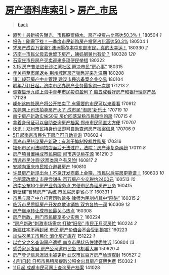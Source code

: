 [房产语料库索引](../../README.md)  > [房产_市民](房产_市民.md)
====
> [back](../README.md)

- [趋势！最新报告曝光，市民股票缩水，房产投资占比高达50.3%！](http://jkwz.applinzi.com/ittc/7099274288165291014.html#%E8%B6%8B%E5%8A%BF%EF%BC%81%E6%9C%80%E6%96%B0%E6%8A%A5%E5%91%8A%E6%9B%9D%E5%85%89%EF%BC%8C%E5%B8%82%E6%B0%91%E8%82%A1%E7%A5%A8%E7%BC%A9%E6%B0%B4%EF%BC%8C%E6%88%BF%E4%BA%A7%E6%8A%95%E8%B5%84%E5%8D%A0%E6%AF%94%E9%AB%98%E8%BE%BE50.3%25%EF%BC%81) 180504 *1* 
- [报告！刚需下挫！一季度市民新购房产投资占比高达50.3%](http://jkwz.applinzi.com/ittc/7099274288278537223.html#%E6%8A%A5%E5%91%8A%EF%BC%81%E5%88%9A%E9%9C%80%E4%B8%8B%E6%8C%AB%EF%BC%81%E4%B8%80%E5%AD%A3%E5%BA%A6%E5%B8%82%E6%B0%91%E6%96%B0%E8%B4%AD%E6%88%BF%E4%BA%A7%E6%8A%95%E8%B5%84%E5%8D%A0%E6%AF%94%E9%AB%98%E8%BE%BE50.3%25) 180504 *1* 
- [凭房产成百万富豪? 澳洲墨尔本中东部市民，真的太幸运！](http://jkwz.applinzi.com/ittc/7086230603156685830.html#%E5%87%AD%E6%88%BF%E4%BA%A7%E6%88%90%E7%99%BE%E4%B8%87%E5%AF%8C%E8%B1%AA%3F+%E6%BE%B3%E6%B4%B2%E5%A2%A8%E5%B0%94%E6%9C%AC%E4%B8%AD%E4%B8%9C%E9%83%A8%E5%B8%82%E6%B0%91%EF%BC%8C%E7%9C%9F%E7%9A%84%E5%A4%AA%E5%B9%B8%E8%BF%90%EF%BC%81) 180330 *2* 
- [济南一市民父母去世留下房产，姨妈舅舅也有份？](http://jkwz.applinzi.com/ittc/7085475775216354314.html#%E6%B5%8E%E5%8D%97%E4%B8%80%E5%B8%82%E6%B0%91%E7%88%B6%E6%AF%8D%E5%8E%BB%E4%B8%96%E7%95%99%E4%B8%8B%E6%88%BF%E4%BA%A7%EF%BC%8C%E5%A7%A8%E5%A6%88%E8%88%85%E8%88%85%E4%B9%9F%E6%9C%89%E4%BB%BD%EF%BC%9F) 180328 *120* 
- [石家庄市民房产买卖迎来多项便民举措](http://jkwz.applinzi.com/ittc/7083191352777245706.html#%E7%9F%B3%E5%AE%B6%E5%BA%84%E5%B8%82%E6%B0%91%E6%88%BF%E4%BA%A7%E4%B9%B0%E5%8D%96%E8%BF%8E%E6%9D%A5%E5%A4%9A%E9%A1%B9%E4%BE%BF%E6%B0%91%E4%B8%BE%E6%8E%AA) 180322  
- [3.15 房产普法进长沙江湾社区 解决市民“房心事”](http://jkwz.applinzi.com/ittc/7080846900649788426.html#3.15+%E6%88%BF%E4%BA%A7%E6%99%AE%E6%B3%95%E8%BF%9B%E9%95%BF%E6%B2%99%E6%B1%9F%E6%B9%BE%E7%A4%BE%E5%8C%BA+%E8%A7%A3%E5%86%B3%E5%B8%82%E6%B0%91%E2%80%9C%E6%88%BF%E5%BF%83%E4%BA%8B%E2%80%9D) 180315  
- [年关将至市民返乡 荆州城区房产销售迎来升温期](http://jkwz.applinzi.com/ittc/7067629927031899143.html#%E5%B9%B4%E5%85%B3%E5%B0%86%E8%87%B3%E5%B8%82%E6%B0%91%E8%BF%94%E4%B9%A1+%E8%8D%86%E5%B7%9E%E5%9F%8E%E5%8C%BA%E6%88%BF%E4%BA%A7%E9%94%80%E5%94%AE%E8%BF%8E%E6%9D%A5%E5%8D%87%E6%B8%A9%E6%9C%9F) 180208  
- [镇江规范房产中介管理 建议市民选备案企业交易](http://jkwz.applinzi.com/ittc/7054787671858086919.html#%E9%95%87%E6%B1%9F%E8%A7%84%E8%8C%83%E6%88%BF%E4%BA%A7%E4%B8%AD%E4%BB%8B%E7%AE%A1%E7%90%86+%E5%BB%BA%E8%AE%AE%E5%B8%82%E6%B0%91%E9%80%89%E5%A4%87%E6%A1%88%E4%BC%81%E4%B8%9A%E4%BA%A4%E6%98%93) 180104  
- [明年7月1日起，济南市民办房产业务最多跑一次腿](http://jkwz.applinzi.com/ittc/7046671243472798737.html#%E6%98%8E%E5%B9%B47%E6%9C%881%E6%97%A5%E8%B5%B7%EF%BC%8C%E6%B5%8E%E5%8D%97%E5%B8%82%E6%B0%91%E5%8A%9E%E6%88%BF%E4%BA%A7%E4%B8%9A%E5%8A%A1%E6%9C%80%E5%A4%9A%E8%B7%91%E4%B8%80%E6%AC%A1%E8%85%BF) 171213 *2* 
- [调查显示九成上海中青年市民投资盈利了   超五成看好房产和银行理财产品](http://jkwz.applinzi.com/ittc/7041417946021233680.html#%E8%B0%83%E6%9F%A5%E6%98%BE%E7%A4%BA%E4%B9%9D%E6%88%90%E4%B8%8A%E6%B5%B7%E4%B8%AD%E9%9D%92%E5%B9%B4%E5%B8%82%E6%B0%91%E6%8A%95%E8%B5%84%E7%9B%88%E5%88%A9%E4%BA%86+++%E8%B6%85%E4%BA%94%E6%88%90%E7%9C%8B%E5%A5%BD%E6%88%BF%E4%BA%A7%E5%92%8C%E9%93%B6%E8%A1%8C%E7%90%86%E8%B4%A2%E4%BA%A7%E5%93%81) 171129  
- [嵊州这四处房产将公开拍卖了 有需要的市民可以来看看](http://jkwz.applinzi.com/ittc/7012440601470173969.html#%E5%B5%8A%E5%B7%9E%E8%BF%99%E5%9B%9B%E5%A4%84%E6%88%BF%E4%BA%A7%E5%B0%86%E5%85%AC%E5%BC%80%E6%8B%8D%E5%8D%96%E4%BA%86+%E6%9C%89%E9%9C%80%E8%A6%81%E7%9A%84%E5%B8%82%E6%B0%91%E5%8F%AF%E4%BB%A5%E6%9D%A5%E7%9C%8B%E7%9C%8B) 170912  
- [东莞网上司法拍卖房产火了 成市民“淘房”新乐土](http://jkwz.applinzi.com/ittc/6991952718087062544.html#%E4%B8%9C%E8%8E%9E%E7%BD%91%E4%B8%8A%E5%8F%B8%E6%B3%95%E6%8B%8D%E5%8D%96%E6%88%BF%E4%BA%A7%E7%81%AB%E4%BA%86+%E6%88%90%E5%B8%82%E6%B0%91%E2%80%9C%E6%B7%98%E6%88%BF%E2%80%9D%E6%96%B0%E4%B9%90%E5%9C%9F) 170719 *10* 
- [南宁房产新政实施50天 房价回落渐稳市民理性购房](http://jkwz.applinzi.com/ittc/6990450862118667281.html#%E5%8D%97%E5%AE%81%E6%88%BF%E4%BA%A7%E6%96%B0%E6%94%BF%E5%AE%9E%E6%96%BD50%E5%A4%A9+%E6%88%BF%E4%BB%B7%E5%9B%9E%E8%90%BD%E6%B8%90%E7%A8%B3%E5%B8%82%E6%B0%91%E7%90%86%E6%80%A7%E8%B4%AD%E6%88%BF) 170715 *4* 
- [拿着身份证可以自助查询房产档案 郑州市民简直太方便](http://jkwz.applinzi.com/ittc/6987452393665856528.html#%E6%8B%BF%E7%9D%80%E8%BA%AB%E4%BB%BD%E8%AF%81%E5%8F%AF%E4%BB%A5%E8%87%AA%E5%8A%A9%E6%9F%A5%E8%AF%A2%E6%88%BF%E4%BA%A7%E6%A1%A3%E6%A1%88+%E9%83%91%E5%B7%9E%E5%B8%82%E6%B0%91%E7%AE%80%E7%9B%B4%E5%A4%AA%E6%96%B9%E4%BE%BF) 170707  
- [快讯！郑州市民持身份证即可自助查询房产档案信息](http://jkwz.applinzi.com/ittc/6987283767222600709.html#%E5%BF%AB%E8%AE%AF%EF%BC%81%E9%83%91%E5%B7%9E%E5%B8%82%E6%B0%91%E6%8C%81%E8%BA%AB%E4%BB%BD%E8%AF%81%E5%8D%B3%E5%8F%AF%E8%87%AA%E5%8A%A9%E6%9F%A5%E8%AF%A2%E6%88%BF%E4%BA%A7%E6%A1%A3%E6%A1%88%E4%BF%A1%E6%81%AF) 170706 *9* 
- [5日起南京市民名下房产可自助查询](http://jkwz.applinzi.com/ittc/6974475101960406020.html#5%E6%97%A5%E8%B5%B7%E5%8D%97%E4%BA%AC%E5%B8%82%E6%B0%91%E5%90%8D%E4%B8%8B%E6%88%BF%E4%BA%A7%E5%8F%AF%E8%87%AA%E5%8A%A9%E6%9F%A5%E8%AF%A2) 170602 *4* 
- [青岛市民热议房产新政：有利于抑制投机性购房](http://jkwz.applinzi.com/ittc/6945648346285999109.html#%E9%9D%92%E5%B2%9B%E5%B8%82%E6%B0%91%E7%83%AD%E8%AE%AE%E6%88%BF%E4%BA%A7%E6%96%B0%E6%94%BF%EF%BC%9A%E6%9C%89%E5%88%A9%E4%BA%8E%E6%8A%91%E5%88%B6%E6%8A%95%E6%9C%BA%E6%80%A7%E8%B4%AD%E6%88%BF) 170316  
- [福州市民司法网拍店面后无法过户，法院：房产涉复杂纠纷](http://jkwz.applinzi.com/ittc/6921889174952346628.html#%E7%A6%8F%E5%B7%9E%E5%B8%82%E6%B0%91%E5%8F%B8%E6%B3%95%E7%BD%91%E6%8B%8D%E5%BA%97%E9%9D%A2%E5%90%8E%E6%97%A0%E6%B3%95%E8%BF%87%E6%88%B7%EF%BC%8C%E6%B3%95%E9%99%A2%EF%BC%9A%E6%88%BF%E4%BA%A7%E6%B6%89%E5%A4%8D%E6%9D%82%E7%BA%A0%E7%BA%B7) 170111 *8* 
- [房产项目置换成市民果园 闹市遇见桃花源](http://jkwz.applinzi.com/ittc/6909949486754694148.html#%E6%88%BF%E4%BA%A7%E9%A1%B9%E7%9B%AE%E7%BD%AE%E6%8D%A2%E6%88%90%E5%B8%82%E6%B0%91%E6%9E%9C%E5%9B%AD+%E9%97%B9%E5%B8%82%E9%81%87%E8%A7%81%E6%A1%83%E8%8A%B1%E6%BA%90) 161210 *3* 
- [清远市民注意!这两类房产有风险!](http://jkwz.applinzi.com/ittc/6867380621978108932.html#%E6%B8%85%E8%BF%9C%E5%B8%82%E6%B0%91%E6%B3%A8%E6%84%8F%21%E8%BF%99%E4%B8%A4%E7%B1%BB%E6%88%BF%E4%BA%A7%E6%9C%89%E9%A3%8E%E9%99%A9%21) 160817 *2* 
- [安顺向重庆市民推介避暑房产](http://jkwz.applinzi.com/ittc/6864810693571904516.html#%E5%AE%89%E9%A1%BA%E5%90%91%E9%87%8D%E5%BA%86%E5%B8%82%E6%B0%91%E6%8E%A8%E4%BB%8B%E9%81%BF%E6%9A%91%E6%88%BF%E4%BA%A7) 160810  
- [许昌房产新规出台！不良开发商戴上金箍，市民以后买房更靠谱！](http://jkwz.applinzi.com/ittc/6839462871943349253.html#%E8%AE%B8%E6%98%8C%E6%88%BF%E4%BA%A7%E6%96%B0%E8%A7%84%E5%87%BA%E5%8F%B0%EF%BC%81%E4%B8%8D%E8%89%AF%E5%BC%80%E5%8F%91%E5%95%86%E6%88%B4%E4%B8%8A%E9%87%91%E7%AE%8D%EF%BC%8C%E5%B8%82%E6%B0%91%E4%BB%A5%E5%90%8E%E4%B9%B0%E6%88%BF%E6%9B%B4%E9%9D%A0%E8%B0%B1%EF%BC%81) 160603 *10* 
- [合肥营改增让市民尝甜头 百万房产少交税约2400元](http://jkwz.applinzi.com/ittc/6831665341486597124.html#%E5%90%88%E8%82%A5%E8%90%A5%E6%94%B9%E5%A2%9E%E8%AE%A9%E5%B8%82%E6%B0%91%E5%B0%9D%E7%94%9C%E5%A4%B4+%E7%99%BE%E4%B8%87%E6%88%BF%E4%BA%A7%E5%B0%91%E4%BA%A4%E7%A8%8E%E7%BA%A62400%E5%85%83) 160513 *10* 
- [济南公布10个房产业务服务点 方便市民办理房产业务](http://jkwz.applinzi.com/ittc/6821271864139580420.html#%E6%B5%8E%E5%8D%97%E5%85%AC%E5%B8%8310%E4%B8%AA%E6%88%BF%E4%BA%A7%E4%B8%9A%E5%8A%A1%E6%9C%8D%E5%8A%A1%E7%82%B9+%E6%96%B9%E4%BE%BF%E5%B8%82%E6%B0%91%E5%8A%9E%E7%90%86%E6%88%BF%E4%BA%A7%E4%B8%9A%E5%8A%A1) 160415  
- [鹤壁建“智慧房产”系统 市民买房更省心了](http://jkwz.applinzi.com/ittc/6815663675612333060.html#%E9%B9%A4%E5%A3%81%E5%BB%BA%E2%80%9C%E6%99%BA%E6%85%A7%E6%88%BF%E4%BA%A7%E2%80%9D%E7%B3%BB%E7%BB%9F+%E5%B8%82%E6%B0%91%E4%B9%B0%E6%88%BF%E6%9B%B4%E7%9C%81%E5%BF%83%E4%BA%86) 160331 *1* 
- [市民与房产中介打官司败诉多 律师为民剖析其中“陷阱”](http://jkwz.applinzi.com/ittc/6809950399754667012.html#%E5%B8%82%E6%B0%91%E4%B8%8E%E6%88%BF%E4%BA%A7%E4%B8%AD%E4%BB%8B%E6%89%93%E5%AE%98%E5%8F%B8%E8%B4%A5%E8%AF%89%E5%A4%9A+%E5%BE%8B%E5%B8%88%E4%B8%BA%E6%B0%91%E5%89%96%E6%9E%90%E5%85%B6%E4%B8%AD%E2%80%9C%E9%99%B7%E9%98%B1%E2%80%9D) 160315 *2* 
- [临沂市民质疑房产开发商欺诈销售 双方各执一词](http://jkwz.applinzi.com/ittc/6807631242665133061.html#%E4%B8%B4%E6%B2%82%E5%B8%82%E6%B0%91%E8%B4%A8%E7%96%91%E6%88%BF%E4%BA%A7%E5%BC%80%E5%8F%91%E5%95%86%E6%AC%BA%E8%AF%88%E9%94%80%E5%94%AE+%E5%8F%8C%E6%96%B9%E5%90%84%E6%89%A7%E4%B8%80%E8%AF%8D) 160309 *13* 
- [房产继承转让成市民最关心热点](http://jkwz.applinzi.com/ittc/6807113912411489285.html#%E6%88%BF%E4%BA%A7%E7%BB%A7%E6%89%BF%E8%BD%AC%E8%AE%A9%E6%88%90%E5%B8%82%E6%B0%91%E6%9C%80%E5%85%B3%E5%BF%83%E7%83%AD%E7%82%B9) 160308  
- [房产新政，荆门市民能享多少实惠？](http://jkwz.applinzi.com/ittc/6802327264486228996.html#%E6%88%BF%E4%BA%A7%E6%96%B0%E6%94%BF%EF%BC%8C%E8%8D%86%E9%97%A8%E5%B8%82%E6%B0%91%E8%83%BD%E4%BA%AB%E5%A4%9A%E5%B0%91%E5%AE%9E%E6%83%A0%EF%BC%9F) 160224  
- [“房产新政”刺激市场需求 打破“旧俗” 市民正月买房忙](http://jkwz.applinzi.com/ittc/6802299833670960132.html#%E2%80%9C%E6%88%BF%E4%BA%A7%E6%96%B0%E6%94%BF%E2%80%9D%E5%88%BA%E6%BF%80%E5%B8%82%E5%9C%BA%E9%9C%80%E6%B1%82+%E6%89%93%E7%A0%B4%E2%80%9C%E6%97%A7%E4%BF%97%E2%80%9D+%E5%B8%82%E6%B0%91%E6%AD%A3%E6%9C%88%E4%B9%B0%E6%88%BF%E5%BF%99) 160224 *2* 
- [新建住宅不再封闭 市民:房产价值会不会受到损害?](http://jkwz.applinzi.com/ittc/6801920236991284228.html#%E6%96%B0%E5%BB%BA%E4%BD%8F%E5%AE%85%E4%B8%8D%E5%86%8D%E5%B0%81%E9%97%AD+%E5%B8%82%E6%B0%91%3A%E6%88%BF%E4%BA%A7%E4%BB%B7%E5%80%BC%E4%BC%9A%E4%B8%8D%E4%BC%9A%E5%8F%97%E5%88%B0%E6%8D%9F%E5%AE%B3%3F) 160223  
- [加快农民工市民化 消化房产库存](http://jkwz.applinzi.com/ittc/6778468532333577221.html#%E5%8A%A0%E5%BF%AB%E5%86%9C%E6%B0%91%E5%B7%A5%E5%B8%82%E6%B0%91%E5%8C%96+%E6%B6%88%E5%8C%96%E6%88%BF%E4%BA%A7%E5%BA%93%E5%AD%98) 151222 *1* 
- [以亡父之名查询房产遭拒 南京市民状告住建委胜诉](http://jkwz.applinzi.com/ittc/547650615546589262.html#%E4%BB%A5%E4%BA%A1%E7%88%B6%E4%B9%8B%E5%90%8D%E6%9F%A5%E8%AF%A2%E6%88%BF%E4%BA%A7%E9%81%AD%E6%8B%92+%E5%8D%97%E4%BA%AC%E5%B8%82%E6%B0%91%E7%8A%B6%E5%91%8A%E4%BD%8F%E5%BB%BA%E5%A7%94%E8%83%9C%E8%AF%89) 150804 *13* 
- [感受家乡发展 房产公司邀市民坐飞机看大丰](http://jkwz.applinzi.com/ittc/547650611422849904.html#%E6%84%9F%E5%8F%97%E5%AE%B6%E4%B9%A1%E5%8F%91%E5%B1%95+%E6%88%BF%E4%BA%A7%E5%85%AC%E5%8F%B8%E9%82%80%E5%B8%82%E6%B0%91%E5%9D%90%E9%A3%9E%E6%9C%BA%E7%9C%8B%E5%A4%A7%E4%B8%B0) 150620 *4* 
- [房产登记信息迟迟未被更新 武汉市民百万房产险遭查封](http://jkwz.applinzi.com/ittc/547650611414991882.html#%E6%88%BF%E4%BA%A7%E7%99%BB%E8%AE%B0%E4%BF%A1%E6%81%AF%E8%BF%9F%E8%BF%9F%E6%9C%AA%E8%A2%AB%E6%9B%B4%E6%96%B0+%E6%AD%A6%E6%B1%89%E5%B8%82%E6%B0%91%E7%99%BE%E4%B8%87%E6%88%BF%E4%BA%A7%E9%99%A9%E9%81%AD%E6%9F%A5%E5%B0%81) 150527 *2* 
- [4月1日起 日照市民租房提取公积金出具房产证明免费](http://jkwz.applinzi.com/ittc/547650611394884625.html#4%E6%9C%881%E6%97%A5%E8%B5%B7+%E6%97%A5%E7%85%A7%E5%B8%82%E6%B0%91%E7%A7%9F%E6%88%BF%E6%8F%90%E5%8F%96%E5%85%AC%E7%A7%AF%E9%87%91%E5%87%BA%E5%85%B7%E6%88%BF%E4%BA%A7%E8%AF%81%E6%98%8E%E5%85%8D%E8%B4%B9) 150302 *1* 
- [11月起 成都市民可网上查询房产档案](http://jkwz.applinzi.com/ittc/547650611377994188.html#11%E6%9C%88%E8%B5%B7+%E6%88%90%E9%83%BD%E5%B8%82%E6%B0%91%E5%8F%AF%E7%BD%91%E4%B8%8A%E6%9F%A5%E8%AF%A2%E6%88%BF%E4%BA%A7%E6%A1%A3%E6%A1%88) 141028  
